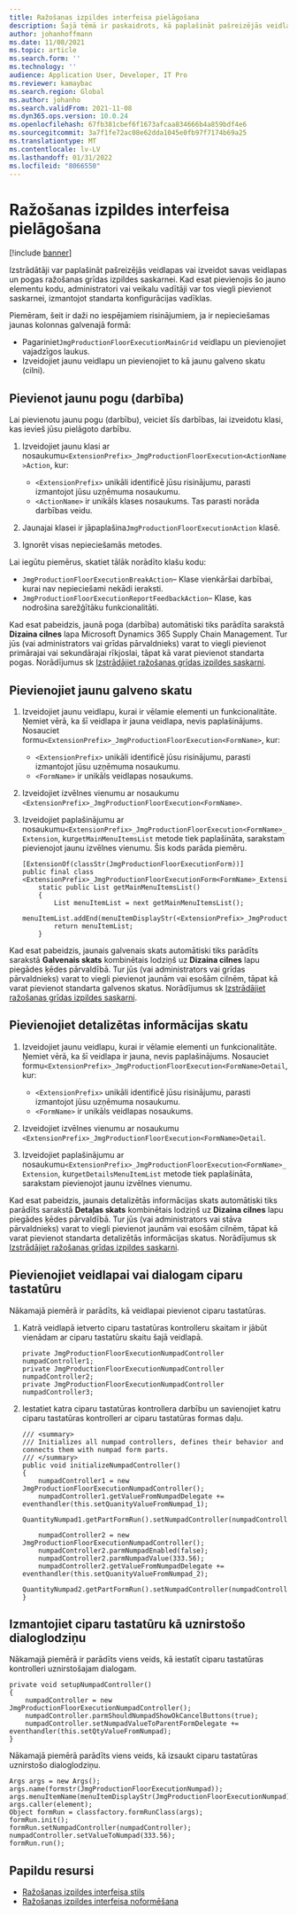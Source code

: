 ```yaml
---
title: Ražošanas izpildes interfeisa pielāgošana
description: Šajā tēmā ir paskaidrots, kā paplašināt pašreizējās veidlapas vai izveidot jaunas veidlapas un pogas ražošanas grīdas izpildes saskarnei.
author: johanhoffmann
ms.date: 11/08/2021
ms.topic: article
ms.search.form: ''
ms.technology: ''
audience: Application User, Developer, IT Pro
ms.reviewer: kamaybac
ms.search.region: Global
ms.author: johanho
ms.search.validFrom: 2021-11-08
ms.dyn365.ops.version: 10.0.24
ms.openlocfilehash: 67fb381cbef6f1673afcaa834666b4a859bdf4e6
ms.sourcegitcommit: 3a7f1fe72ac08e62dda1045e0fb97f7174b69a25
ms.translationtype: MT
ms.contentlocale: lv-LV
ms.lasthandoff: 01/31/2022
ms.locfileid: "8066550"
---
```

# <a name="customize-the-production-floor-execution-interface"></a>Ražošanas izpildes interfeisa pielāgošana

[!include [banner](../includes/banner.md)]

Izstrādātāji var paplašināt pašreizējās veidlapas vai izveidot savas veidlapas un pogas ražošanas grīdas izpildes saskarnei. Kad esat pievienojis šo jauno elementu kodu, administratori vai veikalu vadītāji var tos viegli pievienot saskarnei, izmantojot standarta konfigurācijas vadīklas.

Piemēram, šeit ir daži no iespējamiem risinājumiem, ja ir nepieciešamas jaunas kolonnas galvenajā formā:

- Pagariniet`JmgProductionFloorExecutionMainGrid` veidlapu un pievienojiet vajadzīgos laukus.
- Izveidojiet jaunu veidlapu un pievienojiet to kā jaunu galveno skatu (cilni).

## <a name="add-a-new-button-action"></a>Pievienot jaunu pogu (darbība)

Lai pievienotu jaunu pogu (darbību), veiciet šīs darbības, lai izveidotu klasi, kas ievieš jūsu pielāgoto darbību.

1. Izveidojiet jaunu klasi ar nosaukumu`<ExtensionPrefix>_JmgProductionFloorExecution<ActionName>Action`, kur:

    - `<ExtensionPrefix>` unikāli identificē jūsu risinājumu, parasti izmantojot jūsu uzņēmuma nosaukumu.
    - `<ActionName>` ir unikāls klases nosaukums. Tas parasti norāda darbības veidu.

1. Jaunajai klasei ir jāpaplašina`JmgProductionFloorExecutionAction` klasē.
1. Ignorēt visas nepieciešamās metodes.

Lai iegūtu piemērus, skatiet tālāk norādīto klašu kodu:

- `JmgProductionFloorExecutionBreakAction`– Klase vienkāršai darbībai, kurai nav nepieciešami nekādi ieraksti.
- `JmgProductionFloorExecutionReportFeedbackAction`– Klase, kas nodrošina sarežģītāku funkcionalitāti.

Kad esat pabeidzis, jaunā poga (darbība) automātiski tiks parādīta sarakstā **Dizaina cilnes** lapa Microsoft Dynamics 365 Supply Chain Management. Tur jūs (vai administrators vai grīdas pārvaldnieks) varat to viegli pievienot primārajai vai sekundārajai rīkjoslai, tāpat kā varat pievienot standarta pogas. Norādījumus sk [Izstrādājiet ražošanas grīdas izpildes saskarni](production-floor-execution-tabs.md).

## <a name="add-a-new-main-view"></a>Pievienojiet jaunu galveno skatu

1. Izveidojiet jaunu veidlapu, kurai ir vēlamie elementi un funkcionalitāte. Ņemiet vērā, ka šī veidlapa ir jauna veidlapa, nevis paplašinājums. Nosauciet formu`<ExtensionPrefix>_JmgProductionFloorExecution<FormName>`, kur:

    - `<ExtensionPrefix>` unikāli identificē jūsu risinājumu, parasti izmantojot jūsu uzņēmuma nosaukumu.
    - `<FormName>` ir unikāls veidlapas nosaukums.

1. Izveidojiet izvēlnes vienumu ar nosaukumu `<ExtensionPrefix>_JmgProductionFloorExecution<FormName>`.
1. Izveidojiet paplašinājumu ar nosaukumu`<ExtensionPrefix>_JmgProductionFloorExecution<FormName>_Extension`, kur`getMainMenuItemsList` metode tiek paplašināta, sarakstam pievienojot jaunu izvēlnes vienumu. Šis kods parāda piemēru.

    ```xpp
    [ExtensionOf(classStr(JmgProductionFloorExecutionForm))]
    public final class <ExtensionPrefix>_JmgProductionFloorExecutionForm<FormName>_Extension{
        static public List getMainMenuItemsList()
        {
            List menuItemList = next getMainMenuItemsList();
            menuItemList.addEnd(menuItemDisplayStr(<ExtensionPrefix>_JmgProductionFloorExecutionForm<FormName>));
            return menuItemList;
        }
    ```

Kad esat pabeidzis, jaunais galvenais skats automātiski tiks parādīts sarakstā **Galvenais skats** kombinētais lodziņš uz **Dizaina cilnes** lapu piegādes ķēdes pārvaldībā. Tur jūs (vai administrators vai grīdas pārvaldnieks) varat to viegli pievienot jaunām vai esošām cilnēm, tāpat kā varat pievienot standarta galvenos skatus. Norādījumus sk [Izstrādājiet ražošanas grīdas izpildes saskarni](production-floor-execution-tabs.md).

## <a name="add-a-details-view"></a>Pievienojiet detalizētas informācijas skatu

1. Izveidojiet jaunu veidlapu, kurai ir vēlamie elementi un funkcionalitāte. Ņemiet vērā, ka šī veidlapa ir jauna, nevis paplašinājums. Nosauciet formu`<ExtensionPrefix>_JmgProductionFloorExecution<FormName>Detail`, kur: 

    - `<ExtensionPrefix>` unikāli identificē jūsu risinājumu, parasti izmantojot jūsu uzņēmuma nosaukumu.
    - `<FormName>` ir unikāls veidlapas nosaukums.

1. Izveidojiet izvēlnes vienumu ar nosaukumu `<ExtensionPrefix>_JmgProductionFloorExecution<FormName>Detail`.
1. Izveidojiet paplašinājumu ar nosaukumu`<ExtensionPrefix>_JmgProductionFloorExecution<FormName>_Extension`, kur`getDetailsMenuItemList` metode tiek paplašināta, sarakstam pievienojot jaunu izvēlnes vienumu.

Kad esat pabeidzis, jaunais detalizētās informācijas skats automātiski tiks parādīts sarakstā **Detaļas skats** kombinētais lodziņš uz **Dizaina cilnes** lapu piegādes ķēdes pārvaldībā. Tur jūs (vai administrators vai stāva pārvaldnieks) varat to viegli pievienot jaunām vai esošām cilnēm, tāpat kā varat pievienot standarta detalizētās informācijas skatus. Norādījumus sk [Izstrādājiet ražošanas grīdas izpildes saskarni](production-floor-execution-tabs.md).

## <a name="add-a-numeric-keypad-to-a-form-or-dialog"></a>Pievienojiet veidlapai vai dialogam ciparu tastatūru

Nākamajā piemērā ir parādīts, kā veidlapai pievienot ciparu tastatūras.

1. Katrā veidlapā ietverto ciparu tastatūras kontrolleru skaitam ir jābūt vienādam ar ciparu tastatūru skaitu šajā veidlapā.

    ```xpp
    private JmgProductionFloorExecutionNumpadController   numpadController1;
    private JmgProductionFloorExecutionNumpadController   numpadController2;
    private JmgProductionFloorExecutionNumpadController   numpadController3;
    ```

1. Iestatiet katra ciparu tastatūras kontrollera darbību un savienojiet katru ciparu tastatūras kontrolleri ar ciparu tastatūras formas daļu.

    ```xpp
    /// <summary>
    /// Initializes all numpad controllers, defines their behavior and connects them with numpad form parts.
    /// </summary>
    public void initializeNumpadController()
    {
        numpadController1 = new JmgProductionFloorExecutionNumpadController();
        numpadController1.getValueFromNumpadDelegate += eventhandler(this.setQuanityValueFromNumpad_1);
        QuantityNumpad1.getPartFormRun().setNumpadController(numpadController1);
    
        numpadController2 = new JmgProductionFloorExecutionNumpadController();
        numpadController2.parmNumpadEnabled(false);
        numpadController2.parmNumpadValue(333.56);
        numpadController2.getValueFromNumpadDelegate += eventhandler(this.setQuanityValueFromNumpad_2);
        QuantityNumpad2.getPartFormRun().setNumpadController(numpadController2);
    }
    ```

## <a name="use-a-numeric-keypad-as-a-pop-up-dialog"></a>Izmantojiet ciparu tastatūru kā uznirstošo dialoglodziņu

Nākamajā piemērā ir parādīts viens veids, kā iestatīt ciparu tastatūras kontrolleri uznirstošajam dialogam.

```xpp
private void setupNumpadController()
{
    numpadController = new JmgProductionFloorExecutionNumpadController();
    numpadController.parmShouldNumpadShowOkCancelButtons(true);
    numpadController.setNumpadValueToParentFormDelegate += eventhandler(this.setQtyValueFromNumpad);
}
```

Nākamajā piemērā parādīts viens veids, kā izsaukt ciparu tastatūras uznirstošo dialoglodziņu.

```xpp
Args args = new Args();
args.name(formstr(JmgProductionFloorExecutionNumpad));
args.menuItemName(menuItemDisplayStr(JmgProductionFloorExecutionNumpad));
args.caller(element);
Object formRun = classfactory.formRunClass(args);
formRun.init();
formRun.setNumpadController(numpadController);
numpadController.setValueToNumpad(333.56);
formRun.run();
```

## <a name="additional-resources"></a>Papildu resursi

- [Ražošanas izpildes interfeisa stils](production-floor-execution-styles.md)
- [Ražošanas izpildes interfeisa noformēšana](production-floor-execution-tabs.md)
